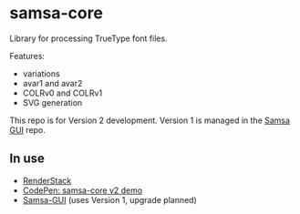 # samsa-core
Library for processing TrueType font files.

Features:

* variations
* avar1 and avar2
* COLRv0 and COLRv1
* SVG generation

This repo is for Version 2 development. Version 1 is managed in the [Samsa GUI](https://github.com/Lorp/samsa) repo.

## In use

* [RenderStack](https://lorp.github.io/renderstack/dist/)
* [CodePen: samsa-core v2 demo](https://codepen.io/lorp/pen/LYXgZdr)
* [Samsa-GUI](https://lorp.github.io/samsa/src/samsa-gui.html) (uses Version 1, upgrade planned)
